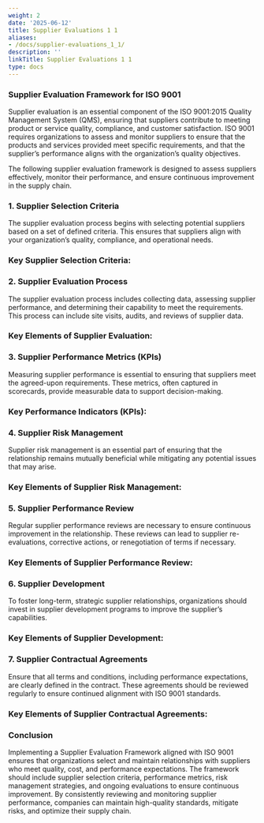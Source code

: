 ```yaml
---
weight: 2
date: '2025-06-12'
title: Supplier Evaluations 1 1
aliases:
- /docs/supplier-evaluations_1_1/
description: ''
linkTitle: Supplier Evaluations 1 1
type: docs
---
```


### Supplier Evaluation Framework for ISO 9001

Supplier evaluation is an essential component of the ISO 9001:2015 Quality Management System (QMS), ensuring that suppliers contribute to meeting product or service quality, compliance, and customer satisfaction. ISO 9001 requires organizations to assess and monitor suppliers to ensure that the products and services provided meet specific requirements, and that the supplier’s performance aligns with the organization’s quality objectives.

The following supplier evaluation framework is designed to assess suppliers effectively, monitor their performance, and ensure continuous improvement in the supply chain.

<!-- Unsupported block type: divider -->

### 1. Supplier Selection Criteria

The supplier evaluation process begins with selecting potential suppliers based on a set of defined criteria. This ensures that suppliers align with your organization’s quality, compliance, and operational needs.

### Key Supplier Selection Criteria:

<!-- Unsupported block type: divider -->

### 2. Supplier Evaluation Process

The supplier evaluation process includes collecting data, assessing supplier performance, and determining their capability to meet the requirements. This process can include site visits, audits, and reviews of supplier data.

### Key Elements of Supplier Evaluation:

<!-- Unsupported block type: divider -->

### 3. Supplier Performance Metrics (KPIs)

Measuring supplier performance is essential to ensuring that suppliers meet the agreed-upon requirements. These metrics, often captured in scorecards, provide measurable data to support decision-making.

### Key Performance Indicators (KPIs):

<!-- Unsupported block type: divider -->

### 4. Supplier Risk Management

Supplier risk management is an essential part of ensuring that the relationship remains mutually beneficial while mitigating any potential issues that may arise.

### Key Elements of Supplier Risk Management:

<!-- Unsupported block type: divider -->

### 5. Supplier Performance Review

Regular supplier performance reviews are necessary to ensure continuous improvement in the relationship. These reviews can lead to supplier re-evaluations, corrective actions, or renegotiation of terms if necessary.

### Key Elements of Supplier Performance Review:

<!-- Unsupported block type: divider -->

### 6. Supplier Development

To foster long-term, strategic supplier relationships, organizations should invest in supplier development programs to improve the supplier’s capabilities.

### Key Elements of Supplier Development:

<!-- Unsupported block type: divider -->

### 7. Supplier Contractual Agreements

Ensure that all terms and conditions, including performance expectations, are clearly defined in the contract. These agreements should be reviewed regularly to ensure continued alignment with ISO 9001 standards.

### Key Elements of Supplier Contractual Agreements:

<!-- Unsupported block type: divider -->

### Conclusion

Implementing a Supplier Evaluation Framework aligned with ISO 9001 ensures that organizations select and maintain relationships with suppliers who meet quality, cost, and performance expectations. The framework should include supplier selection criteria, performance metrics, risk management strategies, and ongoing evaluations to ensure continuous improvement. By consistently reviewing and monitoring supplier performance, companies can maintain high-quality standards, mitigate risks, and optimize their supply chain.